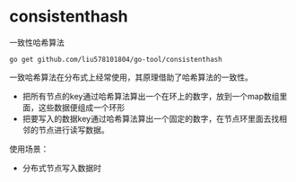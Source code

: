 # consistenthash
一致性哈希算法



```
go get github.com/liu578101804/go-tool/consistenthash
```

一致哈希算法在分布式上经常使用，其原理借助了哈希算法的一致性。

- 把所有节点的key通过哈希算法算出一个在环上的数字，放到一个map数组里面，这些数据便组成一个环形
- 把要写入的数据key通过哈希算法算出一个固定的数字，在节点环里面去找相邻的节点进行读写数据。



使用场景：
- 分布式节点写入数据时
